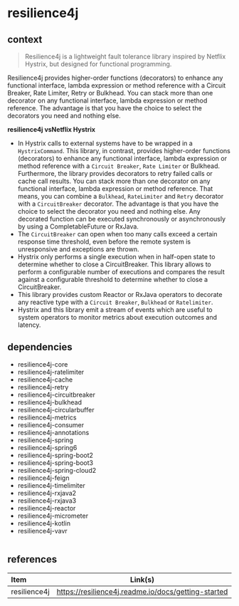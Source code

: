 # resilience4j

## context  

> Resilience4j is a lightweight fault tolerance library inspired by Netflix Hystrix, but designed for functional programming.

Resilience4j provides higher-order functions (decorators) to enhance any functional interface, lambda expression or method reference with a Circuit Breaker, Rate Limiter, Retry or Bulkhead. You can stack more than one decorator on any functional interface, lambda expression or method reference. The advantage is that you have the choice to select the decorators you need and nothing else.

**resilience4j vsNetflix Hystrix**

- In Hystrix calls to external systems have to be wrapped in a `HystrixCommand`. This library, in contrast, provides higher-order functions (decorators) to enhance any functional interface, lambda expression or method reference with a `Circuit Breaker`, `Rate Limiter` or Bulkhead. Furthermore, the library provides decorators to retry failed calls or cache call results. You can stack more than one decorator on any functional interface, lambda expression or method reference. That means, you can combine a `Bulkhead`, `RateLimiter` and `Retry` decorator with a `CircuitBreaker` decorator. The advantage is that you have the choice to select the decorator you need and nothing else. Any decorated function can be executed synchronously or asynchronously by using a CompletableFuture or RxJava.
- The `CircuitBreaker` can open when too many calls exceed a certain response time threshold, even before the remote system is unresponsive and exceptions are thrown.
- Hystrix only performs a single execution when in half-open state to determine whether to close a CircuitBreaker. This library allows to perform a configurable number of executions and compares the result against a configurable threshold to determine whether to close a CircuitBreaker.
- This library provides custom Reactor or RxJava operators to decorate any reactive type with a `Circuit Breaker`, `Bulkhead` or `Ratelimiter`.
- Hystrix and this library emit a stream of events which are useful to system operators to monitor metrics about execution outcomes and latency.

## dependencies

- resilience4j-core
- resilience4j-ratelimiter
- resilience4j-cache
- resilience4j-retry
- resilience4j-circuitbreaker
- resilience4j-bulkhead
- resilience4j-circularbuffer
- resilience4j-metrics
- resilience4j-consumer
- resilience4j-annotations
- resilience4j-spring
- resilience4j-spring6
- resilience4j-spring-boot2
- resilience4j-spring-boot3
- resilience4j-spring-cloud2
- resilience4j-feign
- resilience4j-timelimiter
- resilience4j-rxjava2
- resilience4j-rxjava3
- resilience4j-reactor
- resilience4j-micrometer
- resilience4j-kotlin
- resilience4j-vavr

```mermaid

```

## references

| Item         | Link(s)                                             |
| :----------- | --------------------------------------------------- |
| resilience4j | <https://resilience4j.readme.io/docs/getting-started> |
